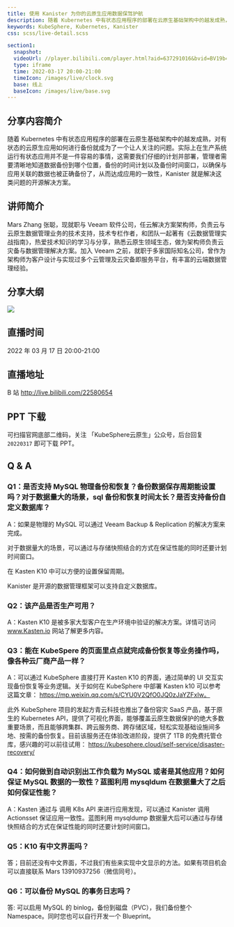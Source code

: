 ```yaml
---
title: 使用 Kanister 为你的云原生应用数据保驾护航
description: 随着 Kubernetes 中有状态应用程序的部署在云原生基础架构中的越发成熟，对有状态的云原生应用如何进行备份就成为了一个让人关注的问题。实际上在生产系统运行有状态应用并不是一件容易的事情，这需要我们仔细的计划并部署，管理者需要清晰地知道数据备份到哪个位置，备份的时间计划以及备份时间窗口，以确保与应用关联的数据也被正确备份了，从而达成应用的一致性，Kanister 就是解决这类问题的开源解决方案。
keywords: KubeSphere, Kubernetes, Kanister
css: scss/live-detail.scss

section1:
  snapshot: 
  videoUrl: //player.bilibili.com/player.html?aid=637291016&bvid=BV19b4y1H7pa&cid=552384030&page=1&high_quality=1
  type: iframe
  time: 2022-03-17 20:00-21:00
  timeIcon: /images/live/clock.svg
  base: 线上
  baseIcon: /images/live/base.svg
---
```

## 分享内容简介

随着 Kubernetes 中有状态应用程序的部署在云原生基础架构中的越发成熟，对有状态的云原生应用如何进行备份就成为了一个让人关注的问题。实际上在生产系统运行有状态应用并不是一件容易的事情，这需要我们仔细的计划并部署，管理者需要清晰地知道数据备份到哪个位置，备份的时间计划以及备份时间窗口，以确保与应用关联的数据也被正确备份了，从而达成应用的一致性，Kanister 就是解决这类问题的开源解决方案。

## 讲师简介

Mars Zhang 张聪，现就职与 Veeam 软件公司，任云解决方案架构师，负责云与云原生数据管理业务的技术支持，技术专栏作者，和团队一起著有《云数据管理实战指南》，热爱技术知识的学习与分享，熟悉云原生领域生态，做为架构师负责云灾备与数据管理解决方案。加入 Veeam 之前，就职于多家国际知名公司，曾作为架构师为客户设计与实现过多个云管理及云灾备即服务平台，有丰富的云端数据管理经验。

## 分享大纲

![](https://pek3b.qingstor.com/kubesphere-community/images/kasten0317-live.png)

## 直播时间

2022 年 03 月 17 日 20:00-21:00

## 直播地址

B 站  http://live.bilibili.com/22580654

## PPT 下载

可扫描官网底部二维码，关注 「KubeSphere云原生」公众号，后台回复 `20220317` 即可下载 PPT。

## Q & A

### Q1：是否支持 MySQL 物理备份和恢复？备份数据保存周期能设置吗？对于数据量大的场景，sql 备份和恢复时间太长？是否支持备份自定义数据库？

A：如果是物理的 MySQL 可以通过 Veeam Backup & Replication 的解决方案来完成。

对于数据量大的场景，可以通过与存储快照结合的方式在保证性能的同时还要计划时间窗口。

在 Kasten K10 中可以方便的设置保留周期。

Kanister 是开源的数据管理框架可以支持自定义数据库。

### Q2：该产品是否生产可用？

A：Kasten K10 是被多家大型客户在生产环境中验证的解决方案。详情可访问 www.Kasten.io 网站了解更多内容。 

### Q3：能在 KubeSpere 的页面里点点就完成备份恢复等业务操作吗，像各种云厂商产品一样？
A：可以通过 KubeSphere 直接打开 Kasten K10 的界面，通过简单的 UI 交互实现备份恢复等业务逻辑。关于如何在 KubeSphere 中部署 Kasten k10 可以参考这篇文章： https://mp.weixin.qq.com/s/CYU0V2QfO0JQ0zJaYZFxIw。

此外 KubeSphere 项目的发起方青云科技也推出了备份容灾 SaaS 产品，基于原生的 Kubernetes API，提供了可视化界面，能够覆盖云原生数据保护的绝大多数重要场景，而且能够跨集群、跨云服务商、跨存储区域，轻松实现基础设施间多地、按需的备份恢复。目前该服务还在体验改进阶段，提供了 1TB 的免费托管仓库，感兴趣的可以前往试用： https://kubesphere.cloud/self-service/disaster-recovery/

### Q4：如何做到自动识别出工作负载为 MySQL 或者是其他应用？如何保证 MySQL 数据的一致性？蓝图利用 mysqldum 在数据量大了之后如何保证性能？

A：Kasten 通过与 调用 K8s API 来进行应用发现，可以通过 Kanister 调用 Actionsset 保证应用一致性。蓝图利用 mysqldump 数据量大后可以通过与存储快照结合的方式在保证性能的同时还要计划时间窗口。

### Q5：K10 有中文界面吗？

答；目前还没有中文界面，不过我们有些来实现中文显示的方法。如果有项目机会可以直接联系 Mars 13910937256（微信同号）。

### Q6：可以备份 MySQL 的事务日志吗？

答: 可以启用 MySQL 的 binlog，备份到磁盘（PVC），我们备份整个 Namespace。同时您也可以自行开发一个 Blueprint。 
